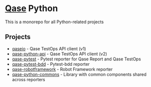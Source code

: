 # [Qase](https://qase.io) Python

This is a monorepo for all Python-related projects

## Projects

- [qaseio](/qaseio) - Qase TestOps API client (v1)
- [qase-python-api](/qase-python-api) - Qase TestOps API client (v2)
- [qase-pytest](/qase-pytest) - Pytest reporter for Qase Report and Qase TestOps
- [qase-pytest-bdd](/qase-pytest-bdd/) - Pytest-bdd reporter
- [qase-robotframework](/qase-robotframework) - Robot Framework reporter
- [qase-python-commons](/qase-python-commons/) - Library with common components shared across reporters